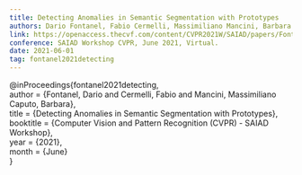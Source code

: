 ```yaml
---
title: Detecting Anomalies in Semantic Segmentation with Prototypes
authors: Dario Fontanel, Fabio Cermelli, Massimiliano Mancini, Barbara Caputo
link: https://openaccess.thecvf.com/content/CVPR2021W/SAIAD/papers/Fontanel_Detecting_Anomalies_in_Semantic_Segmentation_With_Prototypes_CVPRW_2021_paper.pdf
conference: SAIAD Workshop CVPR, June 2021, Virtual.
date: 2021-06-01
tag: fontanel2021detecting
---
```

@inProceedings{fontanel2021detecting,  
 author = {Fontanel, Dario and Cermelli, Fabio and Mancini, Massimiliano Caputo, Barbara},  
 title  = {Detecting Anomalies in Semantic Segmentation with Prototypes},  
 booktitle = {Computer Vision and Pattern Recognition (CVPR) - SAIAD Workshop},  
 year      = {2021},  
 month     = {June}  
}
